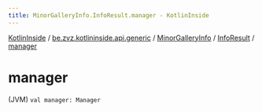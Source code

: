 ```yaml
---
title: MinorGalleryInfo.InfoResult.manager - KotlinInside
---
```


[KotlinInside](../../../index.html) / [be.zvz.kotlininside.api.generic](../../index.html) / [MinorGalleryInfo](../index.html) / [InfoResult](index.html) / [manager](./manager.html)

# manager

(JVM) `val manager: Manager`